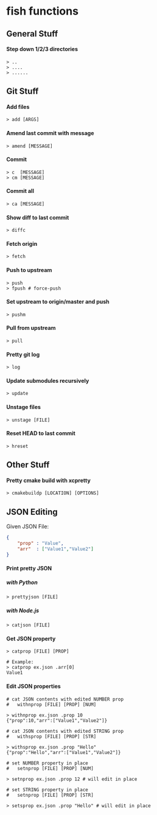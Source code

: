 # fish functions

## General Stuff
#### Step down 1/2/3 directories
```shell
> ..
> ....
> ......
```

## Git Stuff
#### Add files
```shell
> add [ARGS]
```

#### Amend last commit with message
```shell
> amend [MESSAGE]
```

#### Commit
```shell
> c  [MESSAGE]
> cm [MESSAGE]
```

#### Commit all
```shell
> ca [MESSAGE]
```

#### Show diff to last commit
```shell
> diffc
```

#### Fetch origin
```shell
> fetch
```

#### Push to upstream
```shell
> push
> fpush # force-push
```

#### Set upstream to origin/master and push
```shell
> pushm
```

#### Pull from upstream
```shell
> pull
```

#### Pretty git log
```shell
> log
```

#### Update submodules recursively
```shell
> update
```

#### Unstage files
```shell
> unstage [FILE]
```

#### Reset HEAD to last commit
```shell
> hreset
```

## Other Stuff

#### Pretty cmake build with xcpretty
```shell
> cmakebuildp [LOCATION] [OPTIONS]
```

## JSON Editing

Given JSON File:
```json
{
    "prop" : "Value",
    "arr"  : ["Value1","Value2"]
}
```

#### Print pretty JSON
##### with Python
```shell
> prettyjson [FILE]
```
##### with Node.js
```shell
> catjson [FILE]
```

#### Get JSON property
```shell
> catprop [FILE] [PROP]

# Example:
> catprop ex.json .arr[0]
Value1
```

#### Edit JSON properties
```shell
# cat JSON contents with edited NUMBER prop
#   withnprop [FILE] [PROP] [NUM]

> withnprop ex.json .prop 10
{"prop":10,"arr":["Value1","Value2"]}

# cat JSON contents with edited STRING prop
#   withsprop [FILE] [PROP] [STR]

> withsprop ex.json .prop "Hello"
{"prop":"Hello","arr":["Value1","Value2"]}

# set NUMBER property in place
#   setnprop [FILE] [PROP] [NUM]

> setnprop ex.json .prop 12 # will edit in place

# set STRING property in place
#   setnprop [FILE] [PROP] [STR]

> setsprop ex.json .prop "Hello" # will edit in place
```
